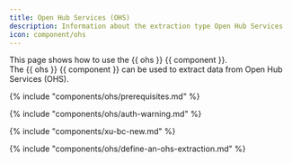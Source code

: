 ```yaml
---
title: Open Hub Services (OHS)
description: Information about the extraction type Open Hub Services
icon: component/ohs
---
```


This page shows how to use the {{ ohs }} {{ component }}.<br>
The {{ ohs }} {{ component }} can be used to extract data from Open Hub Services (OHS).

{% include "components/ohs/prerequisites.md" %}

{% include "components/ohs/auth-warning.md"  %}

{% include "components/xu-bc-new.md"  %}

{% include "components/ohs/define-an-ohs-extraction.md"  %}
